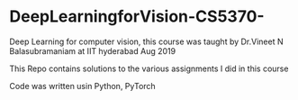 # DeepLearningforVision-CS5370-
Deep Learning for computer vision, this course was taught by Dr.Vineet N Balasubramaniam at IIT hyderabad Aug 2019

This Repo contains solutions to the various assignments I did in this course
 
 Code was written usin Python, PyTorch
